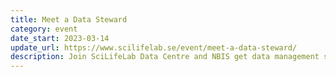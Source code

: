 ```yaml
---
title: Meet a Data Steward
category: event
date_start: 2023-03-14
update_url: https://www.scilifelab.se/event/meet-a-data-steward/
description: Join SciLifeLab Data Centre and NBIS get data management support. Each event consists of a 15 minutes mini-lecture and a 45 minutes Q&A. 
---
```

